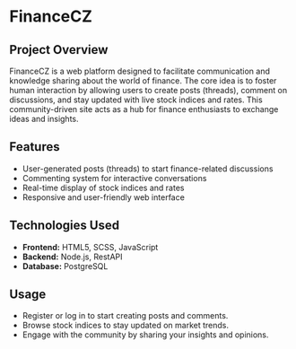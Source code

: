 # FinanceCZ

## Project Overview  
FinanceCZ is a web platform designed to facilitate communication and knowledge sharing about the world of finance. The core idea is to foster human interaction by allowing users to create posts (threads), comment on discussions, and stay updated with live stock indices and rates. This community-driven site acts as a hub for finance enthusiasts to exchange ideas and insights.

## Features  
- User-generated posts (threads) to start finance-related discussions  
- Commenting system for interactive conversations  
- Real-time display of stock indices and rates  
- Responsive and user-friendly web interface  

## Technologies Used  
- **Frontend:** HTML5, SCSS, JavaScript  
- **Backend:** Node.js, RestAPI  
- **Database:** PostgreSQL  

## Usage  
- Register or log in to start creating posts and comments.  
- Browse stock indices to stay updated on market trends.  
- Engage with the community by sharing your insights and opinions.  

